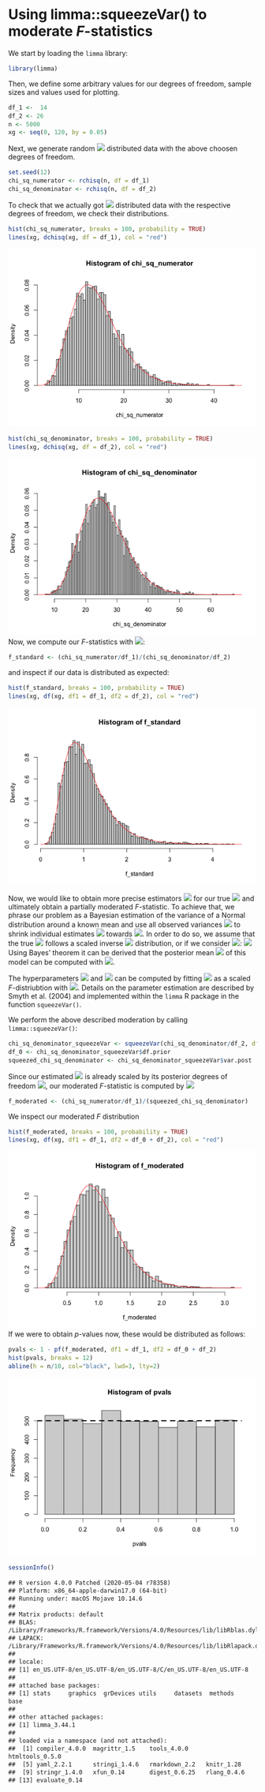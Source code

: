 Using limma::squeezeVar() to moderate *F*-statistics
================

We start by loading the `limma` library:

``` r
library(limma)
```

Then, we define some arbitrary values for our degrees of freedom, sample
sizes and values used for plotting.

``` r
df_1 <-  14
df_2 <- 26
n <- 5000
xg <- seq(0, 120, by = 0.05)
```

Next, we generate random <img src="https://render.githubusercontent.com/render/math?math=\chi^{2}"> distributed data with the above
choosen degrees of freedom.

``` r
set.seed(12)
chi_sq_numerator <- rchisq(n, df = df_1)
chi_sq_denominator <- rchisq(n, df = df_2)
```

To check that we actually got <img src="https://render.githubusercontent.com/render/math?math=\chi^{2}"> distributed data with the
respective degrees of freedom, we check their distributions.

``` r
hist(chi_sq_numerator, breaks = 100, probability = TRUE)
lines(xg, dchisq(xg, df = df_1), col = "red")
```

![](README_files/figure-gfm/inspectNumerator-1.png)<!-- -->

``` r
hist(chi_sq_denominator, breaks = 100, probability = TRUE)
lines(xg, dchisq(xg, df = df_2), col = "red")
```

![](README_files/figure-gfm/inspectDenominator-1.png)<!-- --> Now, we
compute our *F*-statistics with
<img src="https://render.githubusercontent.com/render/math?math=F = \frac{\chi^2_{1}}{\chi^2_{2}} \frac{d_{2}}{d_{1}}">:

``` r
f_standard <- (chi_sq_numerator/df_1)/(chi_sq_denominator/df_2)
```

and inspect if our data is distributed as expected:

``` r
hist(f_standard, breaks = 100, probability = TRUE)
lines(xg, df(xg, df1 = df_1, df2 = df_2), col = "red")
```

![](README_files/figure-gfm/inspectF-1.png)<!-- -->

Now, we would like to obtain more precise estimators
<img src="https://render.githubusercontent.com/render/math?math=\widetilde{s}^2_{i}"> for our true
<img src="https://render.githubusercontent.com/render/math?math=\sigma^2_{i} = \frac{\chi^2_{2}_{i}}{d_{2}}"> and ultimately obtain a
partially moderated *F*-statistic. To achieve that, we phrase our
problem as a Bayesian estimation of the variance of a Normal
distribution around a known mean and use all observed variances
<img src="https://render.githubusercontent.com/render/math?math=s^2"> to shrink individual estimates <img src="https://render.githubusercontent.com/render/math?math=s^2_{i}"> towards
<img src="https://render.githubusercontent.com/render/math?math=\text{E}[s^2]">. In order to do so, we assume that the true
<img src="https://render.githubusercontent.com/render/math?math=\sigma^2"> follows a scaled inverse <img src="https://render.githubusercontent.com/render/math?math=\chi^2"> distribution, or if we
consider <img src="https://render.githubusercontent.com/render/math?math=\frac{1}{\sigma^2}">:
<img src="https://render.githubusercontent.com/render/math?math=\frac{1}{\sigma^2} \sim \frac{1}{d_{0}s_{0}^2} \chi^{2}"> Using Bayes’
theorem it can be derived that the posterior mean
<img src="https://render.githubusercontent.com/render/math?math=\widetilde{s}^2_{i}"> of this model can be computed with
<img src="https://render.githubusercontent.com/render/math?math=\widetilde{s}^2_{i} = \frac{d_{0}s^2_{0} + d_{2}s^2_{i}}{d_{0} + d_{g}">.

The hyperparameters <img src="https://render.githubusercontent.com/render/math?math=s^2_{0}"> and <img src="https://render.githubusercontent.com/render/math?math=d_{0}"> can be computed by fitting
<img src="https://render.githubusercontent.com/render/math?math=s^2"> as a scaled *F*-distriubtion with
<img src="https://render.githubusercontent.com/render/math?math=s^+\sim+s^2_{0}F_{d, d_{0}}">. Details on the parameter estimation
are described by Smyth et al. (2004) and implemented within the `limma`
R package in the function `squeezeVar()`.

We perform the above described moderation by calling
`limma::squeezeVar()`:

``` r
chi_sq_denominator_squeezeVar <- squeezeVar(chi_sq_denominator/df_2, df = df_2)
df_0 <- chi_sq_denominator_squeezeVar$df.prior
squeezed_chi_sq_denominator <- chi_sq_denominator_squeezeVar$var.post
```

Since our estimated <img src="https://render.githubusercontent.com/render/math?math=\widetilde{s}^2_{i}"> is already scaled by its
posterior degrees of freedom <img src="https://render.githubusercontent.com/render/math?math=\widetilde{d}_{2} = d_{0}%2Bd_{2}">, our
moderated *F*-statistic is computed by <img src="https://render.githubusercontent.com/render/math?math=F=\frac{\chi^2_{1}}{\widetilde{s}^{2}}\frac{1}{d_{1}}">

``` r
f_moderated <- (chi_sq_numerator/df_1)/(squeezed_chi_sq_denominator)
```

We inspect our moderated $F$ distribution

``` r
hist(f_moderated, breaks = 100, probability = TRUE)
lines(xg, df(xg, df1 = df_1, df2 = df_0 + df_2), col = "red")
```

![](README_files/figure-gfm/inspectModF-1.png)<!-- --> If we were to
obtain $p$-values now, these would be distributed as follows:

``` r
pvals <- 1 - pf(f_moderated, df1 = df_1, df2 = df_0 + df_2)
hist(pvals, breaks = 12)
abline(h = n/10, col="black", lwd=3, lty=2)
```

![](README_files/figure-gfm/inspectPs-1.png)<!-- -->

``` r
sessionInfo()
```

    ## R version 4.0.0 Patched (2020-05-04 r78358)
    ## Platform: x86_64-apple-darwin17.0 (64-bit)
    ## Running under: macOS Mojave 10.14.6
    ## 
    ## Matrix products: default
    ## BLAS:   /Library/Frameworks/R.framework/Versions/4.0/Resources/lib/libRblas.dylib
    ## LAPACK: /Library/Frameworks/R.framework/Versions/4.0/Resources/lib/libRlapack.dylib
    ## 
    ## locale:
    ## [1] en_US.UTF-8/en_US.UTF-8/en_US.UTF-8/C/en_US.UTF-8/en_US.UTF-8
    ## 
    ## attached base packages:
    ## [1] stats     graphics  grDevices utils     datasets  methods   base     
    ## 
    ## other attached packages:
    ## [1] limma_3.44.1
    ## 
    ## loaded via a namespace (and not attached):
    ##  [1] compiler_4.0.0  magrittr_1.5    tools_4.0.0     htmltools_0.5.0
    ##  [5] yaml_2.2.1      stringi_1.4.6   rmarkdown_2.2   knitr_1.28     
    ##  [9] stringr_1.4.0   xfun_0.14       digest_0.6.25   rlang_0.4.6    
    ## [13] evaluate_0.14
